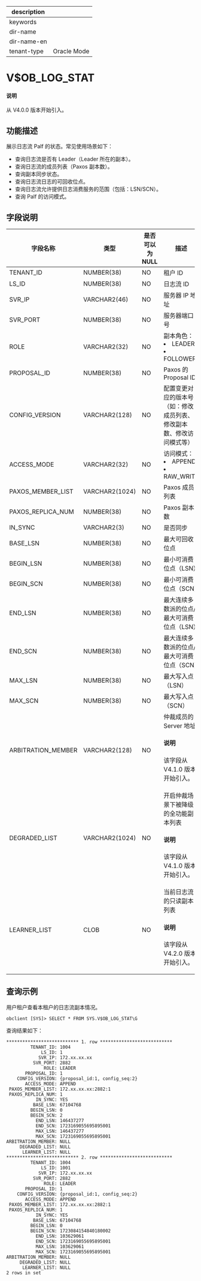 |description||
|---|---|
|keywords||
|dir-name||
|dir-name-en||
|tenant-type|Oracle Mode|

# V$OB_LOG_STAT

<main id="notice" type='explain'>
<h4>说明</h4>
<p>从 V4.0.0 版本开始引入。</p>
</main>

## 功能描述

展示日志流 Palf 的状态。常见使用场景如下：

* 查询日志流是否有 Leader（Leader 所在的副本）。
* 查询日志流的成员列表（Paxos 副本数）。
* 查询副本同步状态。
* 查询日志流日志的可回收位点。
* 查询日志流允许提供日志消费服务的范围（包括：LSN/SCN）。
* 查询 Palf 的访问模式。

## 字段说明

| 字段名称 | 类型 | 是否可以为 NULL | 描述 |
| --- | --- | --- | --- |
| TENANT_ID | NUMBER(38) | NO | 租户 ID |
| LS_ID | NUMBER(38) | NO | 日志流 ID |
| SVR_IP | VARCHAR2(46) | NO | 服务器 IP 地址 |
| SVR_PORT | NUMBER(38) | NO | 服务器端口号 |
| ROLE | VARCHAR2(32) | NO | 副本角色：<li>LEADER<li>FOLLOWER |
| PROPOSAL_ID | NUMBER(38) | NO | Paxos 的 Proposal ID |
| CONFIG_VERSION | VARCHAR2(128) | NO | 配置变更对应的版本号（如：修改成员列表、修改副本数、修改访问模式等） |
| ACCESS_MODE | VARCHAR2(32) | NO | 访问模式：<li>APPEND<li>RAW_WRITE |
| PAXOS_MEMBER_LIST | VARCHAR2(1024) | NO | Paxos 成员列表 |
| PAXOS_REPLICA_NUM | NUMBER(38) | NO | Paxos 副本数 |
| IN_SYNC           | VARCHAR2(3)    | NO   |  是否同步|
| BASE_LSN | NUMBER(38) | NO | 最大可回收位点 |
| BEGIN_LSN | NUMBER(38) | NO | 最小可消费位点（LSN） |
| BEGIN_SCN | NUMBER(38) | NO | 最小可消费位点（SCN） |
| END_LSN | NUMBER(38) | NO | 最大连续多数派的位点/最大可消费位点（LSN） |
| END_SCN | NUMBER(38) | NO | 最大连续多数派的位点/最大可消费位点（SCN） |
| MAX_LSN | NUMBER(38) | NO | 最大写入点（LSN） |
| MAX_SCN | NUMBER(38) | NO | 最大写入点（SCN） |
| ARBITRATION_MEMBER | VARCHAR2(128)    | NO | 仲裁成员的 Server 地址 <main id="notice" type='explain'><h4>说明</h4><p>该字段从 V4.1.0 版本开始引入。</p></main> |
| DEGRADED_LIST |VARCHAR2(1024) | NO | 开启仲裁场景下被降级的全功能副本列表 <main id="notice" type='explain'><h4>说明</h4><p>该字段从 V4.1.0 版本开始引入。</p></main> |
| LEARNER_LIST | CLOB| NO | 当前日志流的只读副本列表 <main id="notice" type='explain'><h4>说明</h4><p>该字段从 V4.2.0 版本开始引入。</p></main> |

## 查询示例

用户租户查看本租户的日志流副本情况。

```shell
obclient [SYS]> SELECT * FROM SYS.V$OB_LOG_STAT\G
```

查询结果如下：

```shell
*************************** 1. row ***************************
         TENANT_ID: 1004
             LS_ID: 1
            SVR_IP: 172.xx.xx.xx
          SVR_PORT: 2882
              ROLE: LEADER
       PROPOSAL_ID: 1
    CONFIG_VERSION: {proposal_id:1, config_seq:2}
       ACCESS_MODE: APPEND
 PAXOS_MEMBER_LIST: 172.xx.xx.xx:2882:1
 PAXOS_REPLICA_NUM: 1
           IN_SYNC: YES
          BASE_LSN: 67104768
         BEGIN_LSN: 0
         BEGIN_SCN: 2
           END_LSN: 146437277
           END_SCN: 1723169055695895001
           MAX_LSN: 146437277
           MAX_SCN: 1723169055695895001
ARBITRATION_MEMBER: NULL
     DEGRADED_LIST: NULL
      LEARNER_LIST: NULL
*************************** 2. row ***************************
         TENANT_ID: 1004
             LS_ID: 1001
            SVR_IP: 172.xx.xx.xx
          SVR_PORT: 2882
              ROLE: LEADER
       PROPOSAL_ID: 1
    CONFIG_VERSION: {proposal_id:1, config_seq:2}
       ACCESS_MODE: APPEND
 PAXOS_MEMBER_LIST: 172.xx.xx.xx:2882:1
 PAXOS_REPLICA_NUM: 1
           IN_SYNC: YES
          BASE_LSN: 67104768
         BEGIN_LSN: 0
         BEGIN_SCN: 1723084154840180002
           END_LSN: 103629061
           END_SCN: 1723169055695895001
           MAX_LSN: 103629061
           MAX_SCN: 1723169055695895001
ARBITRATION_MEMBER: NULL
     DEGRADED_LIST: NULL
      LEARNER_LIST: NULL
2 rows in set
```